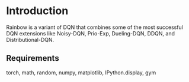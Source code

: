# Introduction 

Rainbow is a variant of DQN that combines some of the most successful DQN extensions like Noisy-DQN, Prio-Exp, Dueling-DQN, DDQN, and Distributional-DQN.

## Requirements

torch, math, random, numpy, matplotlib, IPython.display, gym
